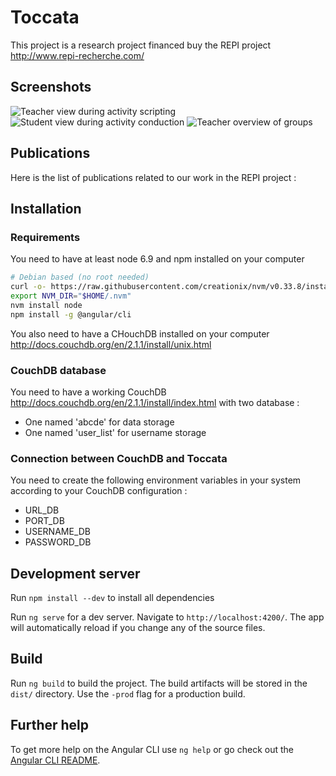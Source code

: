 # Toccata

This project is a research project financed buy the REPI project http://www.repi-recherche.com/

## Screenshots
![Teacher view during activity scripting](https://raw.githubusercontent.com/lachand/Toccata/master/images/edit.png)
![Student view during activity conduction](https://raw.githubusercontent.com/lachand/Toccata/master/images/conduct.png)
![Teacher overview of groups](https://raw.githubusercontent.com/lachand/Toccata/master/images/manage.png)

## Publications
Here is the list of publications related to our work in the REPI project :

## Installation

### Requirements

You need to have at least node 6.9 and npm installed on your computer
```sh
# Debian based (no root needed)
curl -o- https://raw.githubusercontent.com/creationix/nvm/v0.33.8/install.sh | bash
export NVM_DIR="$HOME/.nvm"
nvm install node
npm install -g @angular/cli
```

You also need to have a CHouchDB installed on your computer http://docs.couchdb.org/en/2.1.1/install/unix.html

### CouchDB database

You need to have a working CouchDB http://docs.couchdb.org/en/2.1.1/install/index.html with two database :
- One named 'abcde' for data storage
- One named 'user_list' for username storage

### Connection between CouchDB and Toccata

You need to create the following environment variables in your system according to your CouchDB configuration :
- URL_DB
- PORT_DB
- USERNAME_DB
- PASSWORD_DB

## Development server

Run `npm install --dev` to install all dependencies

Run `ng serve` for a dev server. Navigate to `http://localhost:4200/`. The app will automatically reload if you change any of the source files.

## Build

Run `ng build` to build the project. The build artifacts will be stored in the `dist/` directory. Use the `-prod` flag for a production build.

## Further help

To get more help on the Angular CLI use `ng help` or go check out the [Angular CLI README](https://github.com/angular/angular-cli/blob/master/README.md).
